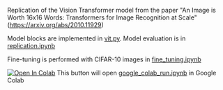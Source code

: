 Replication of the Vision Transformer model from the paper "An Image is Worth 16x16 Words: Transformers for Image Recognition at Scale" (https://arxiv.org/abs/2010.11929)

Model blocks are implemented in [vit.py](vit.py). Model evaluation is in [replication.ipynb](replication.ipynb)

Fine-tuning is performed with CIFAR-10 images in [fine_tuning.ipynb](fine_tuning.ipynb)

[![Open In Colab](https://colab.research.google.com/assets/colab-badge.svg)](https://githubtocolab.com/YehorManevych/ViT/blob/master/google_colab_run.ipynb) This button will open [google_colab_run.ipynb](google_colab_run.ipynb) in Google Colab
